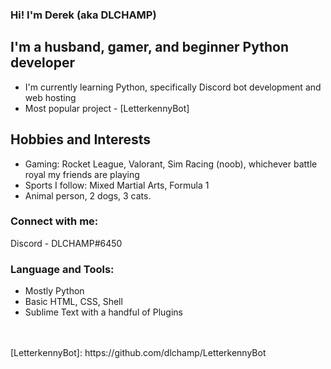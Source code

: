 ### Hi!  I'm Derek (aka DLCHAMP)

## I'm a husband, gamer, and beginner Python developer
- I'm currently learning Python, specifically Discord bot development and web hosting
- Most popular project - [LetterkennyBot]

## Hobbies and Interests
- Gaming: Rocket League, Valorant, Sim Racing (noob), whichever battle royal my friends are playing
- Sports I follow: Mixed Martial Arts, Formula 1
- Animal person, 2 dogs, 3 cats.


### Connect with me:
Discord - DLCHAMP#6450

### Language and Tools:
- Mostly Python
- Basic HTML, CSS, Shell
- Sublime Text with a handful of Plugins



<br>
<br>
[LetterkennyBot]: https://github.com/dlchamp/LetterkennyBot
